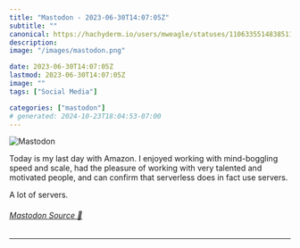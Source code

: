 ```yaml
---
title: "Mastodon - 2023-06-30T14:07:05Z"
subtitle: ""
canonical: https://hachyderm.io/users/mweagle/statuses/110633551483851105
description:
image: "/images/mastodon.png"

date: 2023-06-30T14:07:05Z
lastmod: 2023-06-30T14:07:05Z
image: ""
tags: ["Social Media"]

categories: ["mastodon"]
# generated: 2024-10-23T18:04:53-07:00
---
```

![Mastodon](/images/mastodon.png)

<p>Today is my last day with Amazon. I enjoyed working with mind-boggling speed and scale, had the pleasure of working with very talented and motivated people, and can confirm that serverless does in fact use servers. </p><p>A lot of servers.</p>


###### [Mastodon Source 🐘](https://hachyderm.io/@mweagle/110633551483851105)

___
